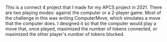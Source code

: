 This is a connect 4 project that I made for my APCS project in 2021. There are two playing modes: against the computer or a 2-player game. 
Most of the challenge in this was writing ComputerMove, which simulates a move that the computer does. I designed it so that the computer
would play a move that, once played, maximized the number of tokens connected, or maximized the other player's number of tokens blocked. 

